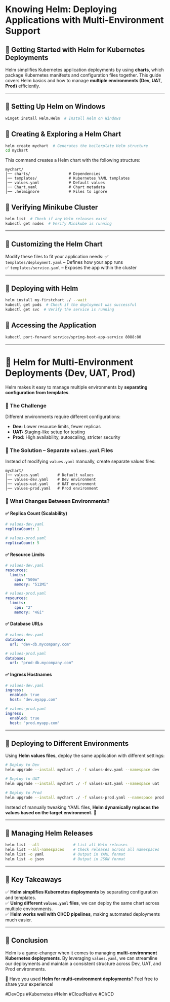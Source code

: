 # Knowing Helm: Deploying Applications with Multi-Environment Support

## 🚀 Getting Started with Helm for Kubernetes Deployments

Helm simplifies Kubernetes application deployments by using **charts**, which package Kubernetes manifests and configuration files together. This guide covers Helm basics and how to manage **multiple environments (Dev, UAT, Prod)** efficiently.

---

## 📌 Setting Up Helm on Windows
```sh
winget install Helm.Helm  # Install Helm on Windows
```

## 📌 Creating & Exploring a Helm Chart
```sh
helm create mychart  # Generates the boilerplate Helm structure
cd mychart
```

This command creates a Helm chart with the following structure:
```
mychart/
│── charts/                 # Dependencies
│── templates/              # Kubernetes YAML templates
│── values.yaml             # Default values
│── Chart.yaml              # Chart metadata
│── .helmignore             # Files to ignore
```

## 📌 Verifying Minikube Cluster
```sh
helm list  # Check if any Helm releases exist
kubectl get nodes  # Verify Minikube is running
```

---

## 📌 Customizing the Helm Chart
Modify these files to fit your application needs:
✅ `templates/deployment.yaml` – Defines how your app runs  
✅ `templates/service.yaml` – Exposes the app within the cluster  

---

## 📌 Deploying with Helm
```sh
helm install my-firstchart ./ --wait
kubectl get pods  # Check if the deployment was successful
kubectl get svc  # Verify the service is running
```

## 📌 Accessing the Application
```sh
kubectl port-forward service/spring-boot-app-service 8088:80
```

---

# 🎯 Helm for Multi-Environment Deployments (Dev, UAT, Prod)
Helm makes it easy to manage multiple environments by **separating configuration from templates**.

### 🔹 The Challenge
Different environments require different configurations:
- **Dev:** Lower resource limits, fewer replicas  
- **UAT:** Staging-like setup for testing  
- **Prod:** High availability, autoscaling, stricter security  

### 🔹 The Solution – Separate `values.yaml` Files
Instead of modifying `values.yaml` manually, create separate values files:
```
mychart/
│── values.yaml        # Default values
│── values-dev.yaml    # Dev environment
│── values-uat.yaml    # UAT environment
│── values-prod.yaml   # Prod environment
```

### 🔹 What Changes Between Environments?
#### ✅ Replica Count (Scalability)
```yaml
# values-dev.yaml
replicaCount: 1

# values-prod.yaml
replicaCount: 5
```

#### ✅ Resource Limits
```yaml
# values-dev.yaml
resources:
  limits:
    cpu: "500m"
    memory: "512Mi"

# values-prod.yaml
resources:
  limits:
    cpu: "2"
    memory: "4Gi"
```

#### ✅ Database URLs
```yaml
# values-dev.yaml
database:
  url: "dev-db.mycompany.com"

# values-prod.yaml
database:
  url: "prod-db.mycompany.com"
```

#### ✅ Ingress Hostnames
```yaml
# values-dev.yaml
ingress:
  enabled: true
  host: "dev.myapp.com"

# values-prod.yaml
ingress:
  enabled: true
  host: "prod.myapp.com"
```

---

## 📌 Deploying to Different Environments
Using **Helm values files**, deploy the same application with different settings:
```sh
# Deploy to Dev
helm upgrade --install mychart ./ -f values-dev.yaml --namespace dev

# Deploy to UAT
helm upgrade --install mychart ./ -f values-uat.yaml --namespace uat

# Deploy to Prod
helm upgrade --install mychart ./ -f values-prod.yaml --namespace prod
```

Instead of manually tweaking YAML files, **Helm dynamically replaces the values based on the target environment.** 🚀

---

## 📌 Managing Helm Releases
```sh
helm list --all               # List all Helm releases
helm list --all-namespaces    # Check releases across all namespaces
helm list -o yaml             # Output in YAML format
helm list -o json             # Output in JSON format
```

---

## 🚀 Key Takeaways
✅ **Helm simplifies Kubernetes deployments** by separating configuration and templates.  
✅ **Using different `values.yaml` files**, we can deploy the same chart across multiple environments.  
✅ **Helm works well with CI/CD pipelines**, making automated deployments much easier.  

---

## 📌 Conclusion
Helm is a game-changer when it comes to managing **multi-environment Kubernetes deployments**. By leveraging `values.yaml`, we can streamline our deployments and maintain a consistent structure across Dev, UAT, and Prod environments.

🔹 Have you used **Helm for multi-environment deployments**? Feel free to share your experience!

#DevOps #Kubernetes #Helm #CloudNative #CI/CD

